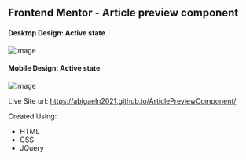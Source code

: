 ## Frontend Mentor - Article preview component

#### Desktop Design: Active state
![image](https://user-images.githubusercontent.com/81410040/154346699-8ced8f86-3499-44ea-9dc4-f501a326e090.png)

#### Mobile Design: Active state
![image](https://user-images.githubusercontent.com/81410040/154346578-f735bcdf-1852-4b01-adcc-cdcf245c0a42.png)

Live Site url: https://abigaeln2021.github.io/ArticlePreviewComponent/

Created Using:

- HTML
- CSS
- JQuery
